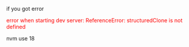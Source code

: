if you got error <br>
<p style="color:red">error when starting dev server:
ReferenceError: structuredClone is not defined</p>
nvm use 18